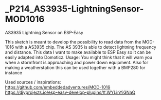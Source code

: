 # _P214_AS3935-LightningSensor-MOD1016
AS3935 Lightning Sensor on ESP-Easy

This sketch is meant to develop the possibility to read data from the MOD-1016 with a AS3935 chip.
The AS 3935 is able to detect lightning frequency and distance. 
This data I want to make available to ESP Easy so it can be easily adapted into Domoticz.
Usage: You might think that it will warn you when a stormfront is approaching and power down equipment. 
Also for making a weatherstation this can be used together with a BMP280 for instance

Used sources / inspirations:
https://github.com/embeddedadventures/MOD-1016
https://diyprojects.io/esp-easy-develop-plugins/#.WYLinYiGNaQ



